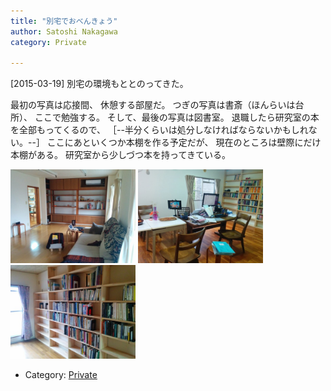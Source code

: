 ```yaml
---
title: "別宅でおべんきょう"
author: Satoshi Nakagawa
category: Private

---
```


[2015-03-19]  別宅の環境もととのってきた。

 最初の写真は応接間、
休憩する部屋だ。
つぎの写真は書斎（ほんらいは台所）、
ここで勉強する。
そして、最後の写真は図書室。
退職したら研究室の本を全部もってくるので、
［--半分くらいは処分しなければならないかもしれない。--］
ここにあといくつか本棚を作る予定だが、
現在のところは壁際にだけ本棚がある。
研究室から少しづつ本を持ってきている。

<a href=/pict/2015-03-19-living.jpg><img src="/pict/2015-03-19-living.jpg" alt="応接間" width="200"/></a>
<a href=/pict/2015-03-19-study.jpg><img src="/pict/2015-03-19-study.jpg" alt="書斎" width="200"/></a>
<a href=/pict/2015-03-19-library.jpg><img src="/pict/2015-03-19-library.jpg" alt="図書室" width="200"/></a>

- Category: [Private](categories.html#Private)

